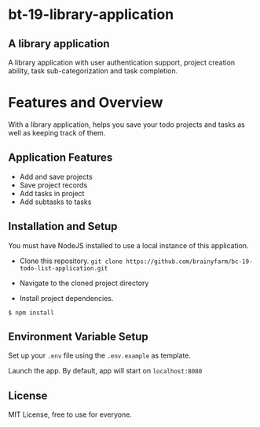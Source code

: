# bt-19-library-application
## A library application 
A library application with user authentication support, project creation ability, task sub-categorization and task completion.

# Features and Overview

With a library application, helps you save your todo projects and tasks as well as keeping track of them.

## Application Features

- Add and save projects
- Save project records
- Add tasks in project
- Add subtasks to tasks


## Installation and Setup

You must have NodeJS installed to use a local instance of this application.

- Clone this repository.
`git clone https://github.com/brainyfarm/bc-19-todo-list-application.git`

- Navigate to the cloned project directory

- Install project dependencies.

` $ npm install `

## Environment Variable Setup
Set up your `.env` file using the `.env.example` as template.

Launch the app. 
By default, app will start on `localhost:8080`

## License
MIT License, free to use for everyone.